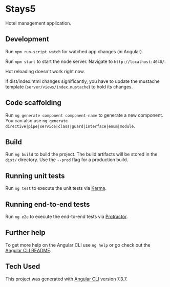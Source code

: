 # Stays5

Hotel management application.

## Development

Run `npm run-script watch` for watched app changes (in Angular).

Run `npm start` to start the node server. Navigate to `http://localhost:4040/`.

Hot reloading doesn't work right now.

If dist/index.html changes significantly, you have to update the mustache template (`server/views/index.mustache`) to hold its changes.

## Code scaffolding

Run `ng generate component component-name` to generate a new component. You can also use `ng generate directive|pipe|service|class|guard|interface|enum|module`.

## Build

Run `ng build` to build the project. The build artifacts will be stored in the `dist/` directory. Use the `--prod` flag for a production build.

## Running unit tests

Run `ng test` to execute the unit tests via [Karma](https://karma-runner.github.io).

## Running end-to-end tests

Run `ng e2e` to execute the end-to-end tests via [Protractor](http://www.protractortest.org/).

## Further help

To get more help on the Angular CLI use `ng help` or go check out the [Angular CLI README](https://github.com/angular/angular-cli/blob/master/README.md).

## Tech Used

This project was generated with [Angular CLI](https://github.com/angular/angular-cli) version 7.3.7.
